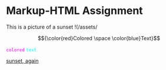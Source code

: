 # Markup-HTML Assignment # 

This is a picture of a sunset !(/assets/

$${\color{red}Colored \space \color{blue}Text}$$

<code style="color : fuchsia">colored</code> <code style="color : cyan">text</code>

[sunset, again](https://github.com/Yamlambss/KNES381/tree/main/images/sunset.jpg)


